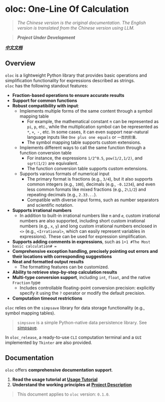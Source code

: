 # oloc: One-Line Of Calculation  

> *The Chinese version is the original documentation. The English version is translated from the Chinese version using LLM.*  

> ***Project Under Development***  

***[中文文档](README_zh.md)***  

## Overview  

`oloc` is a lightweight Python library that provides basic operations and simplification functionality for expressions described as strings.  
`oloc` has the following standout features:  

- **Fraction-based operations to ensure accurate results**  
- **Support for common functions**  
- **Robust compatibility with input**:  
    - Implements multiple forms of the same content through a symbol mapping table  
      - For example, the mathematical constant `π` can be represented as `pi`, `p`, etc., while the multiplication symbol can be represented as `*`, `×`, `・`, etc. In some cases, it can even support near-natural language inputs like `One plus one equals` or `一百的阶乘`.  
      - The symbol mapping table supports custom extensions.  
    - Implements different ways to call the same function through a function conversion table  
      - For instance, the expressions `1/2^0.5`, `pow(1/2,1/2)`, and `sqrt(1/2)` are equivalent.  
      - The function conversion table supports custom extensions.  
    - Supports various formats of numerical input  
      - The primary format is fractions (e.g., `3/4`), but it also supports common integers (e.g., `100`), decimals (e.g., `-0.1234`), and even less common formats like mixed fractions (e.g., `2\1/2`) and repeating decimals (e.g., `2.33...`).  
      - Compatible with diverse input forms, such as number separators and scientific notation.  
- **Supports irrational numbers**  
  - In addition to built-in irrational numbers like `π` and `𝑒`, custom irrational numbers are also supported, including short custom irrational numbers (e.g., `x`, `y`) and long custom irrational numbers enclosed in `<>` (e.g., `<Irrational>`, which can easily represent variables in expressions). These can be used for expression simplification.  
- **Supports adding comments in expressions**, such as `1+1 #The Most basic calculation# =`  
- **Comprehensive exception handling, precisely pointing out errors and their locations with corresponding suggestions**  
- **Neat and formatted output results**  
  - The formatting features can be customized.  
- **Ability to retrieve step-by-step calculation results**  
- **Multi-type conversion support**, including `int`, `float`, and the native `Fraction` type  
  - Includes controllable floating-point conversion precision: explicitly specify it using the `?` operator or modify the default precision.  
- **Computation timeout restrictions**  

`oloc` relies on the `simpsave` library for data storage functionality (e.g., symbol mapping tables).  
> `simpsave` is a simple Python-native data persistence library. See [simpsave](https://github.com/Water-Run/SimpSave).  

In `oloc_release`, a ready-to-use `CLI` computation terminal and a `GUI` implemented by `Tkinter` are also provided.  

## Documentation  

`oloc` offers **comprehensive documentation support**.  

1. **Read the usage tutorial at [Usage Tutorial](doc/en/User%20Guide/User%20Guide%20Directory.md)**  
2. **Understand the working principles at [Project Description](doc/zh/项目说明/项目说明梗概.md)**  

> This document applies to `oloc` version: `0.1.0`.